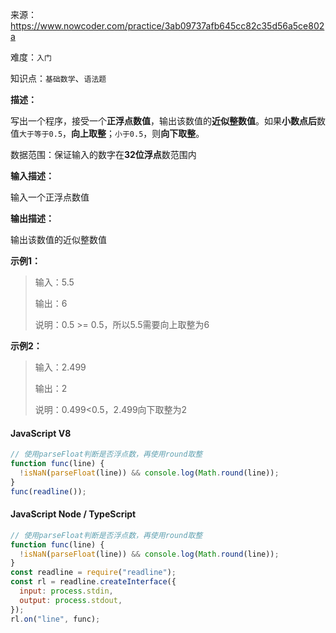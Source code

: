 来源：<https://www.nowcoder.com/practice/3ab09737afb645cc82c35d56a5ce802a>

难度：`入门`

知识点：`基础数学`、`语法题`

**描述：**

写出一个程序，接受一个**正浮点数值**，输出该数值的**近似整数值**。如果**小数点后**数值`大于等于0.5`，**向上取整**；`小于0.5`，则**向下取整**。

数据范围：保证输入的数字在**32位浮点**数范围内

**输入描述：**

输入一个正浮点数值

**输出描述：**

输出该数值的近似整数值

**示例1：**

> 输入：5.5
>
> 输出：6
>
> 说明：0.5 >= 0.5，所以5.5需要向上取整为6

**示例2：**

> 输入：2.499
>
> 输出：2
>
> 说明：0.499<0.5，2.499向下取整为2

<!-- tabs:start -->

#### **JavaScript V8**

```javascript
// 使用parseFloat判断是否浮点数，再使用round取整
function func(line) {
  !isNaN(parseFloat(line)) && console.log(Math.round(line));
}
func(readline());
```

#### **JavaScript Node / TypeScript**

```javascript
// 使用parseFloat判断是否浮点数，再使用round取整
function func(line) {
  !isNaN(parseFloat(line)) && console.log(Math.round(line));
}
const readline = require("readline");
const rl = readline.createInterface({
  input: process.stdin,
  output: process.stdout,
});
rl.on("line", func);
```

<!-- tabs:end -->
